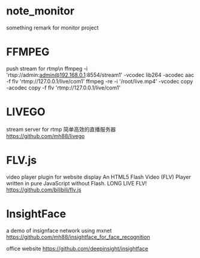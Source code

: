 # note_monitor
something remark for monitor project

# FFMPEG
push stream for rtmp\n
ffmpeg -i 'rtsp://admin:admin@192.168.0.1:8554/stream1' -vcodec lib264 -acodec aac -f flv 'rtmp://127.0.0.1/live/com1'
ffmpeg -re -i '/root/live.mp4' -vcodec copy -acodec copy -f flv 'rtmp://127.0.0.1/live/com1'

# LIVEGO
stream server for rtmp
简单高效的直播服务器 https://github.com/mh88/livego

# FLV.js
video player plugin for website display
An HTML5 Flash Video (FLV) Player written in pure JavaScript without Flash. LONG LIVE FLV!
https://github.com/bilibili/flv.js

# InsightFace
a demo of insignface network using mxnet
https://github.com/mh88/insightface_for_face_recognition

office website
https://github.com/deepinsight/insightface

